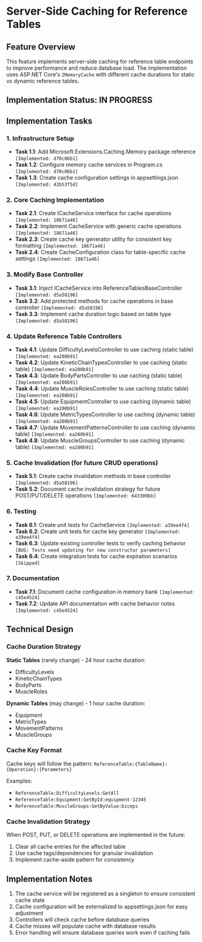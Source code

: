 # Server-Side Caching for Reference Tables

## Feature Overview

This feature implements server-side caching for reference table endpoints to improve performance and reduce database load. The implementation uses ASP.NET Core's `IMemoryCache` with different cache durations for static vs dynamic reference tables.

## Implementation Status: IN PROGRESS

## Implementation Tasks

### 1. Infrastructure Setup
- **Task 1.1**: Add Microsoft.Extensions.Caching.Memory package reference `[Implemented: d70c06b1]`
- **Task 1.2**: Configure memory cache services in Program.cs `[Implemented: d70c06b1]`
- **Task 1.3**: Create cache configuration settings in appsettings.json `[Implemented: 42b53f5d]`

### 2. Core Caching Implementation
- **Task 2.1**: Create ICacheService interface for cache operations `[Implemented: 18671a46]`
- **Task 2.2**: Implement CacheService with generic cache operations `[Implemented: 18671a46]`
- **Task 2.3**: Create cache key generator utility for consistent key formatting `[Implemented: 18671a46]`
- **Task 2.4**: Create CacheConfiguration class for table-specific cache settings `[Implemented: 18671a46]`

### 3. Modify Base Controller
- **Task 3.1**: Inject ICacheService into ReferenceTablesBaseController `[Implemented: d5a58196]`
- **Task 3.2**: Add protected methods for cache operations in base controller `[Implemented: d5a58196]`
- **Task 3.3**: Implement cache duration logic based on table type `[Implemented: d5a58196]`

### 4. Update Reference Table Controllers
- **Task 4.1**: Update DifficultyLevelsController to use caching (static table) `[Implemented: ea200b91]`
- **Task 4.2**: Update KineticChainTypesController to use caching (static table) `[Implemented: ea200b91]`
- **Task 4.3**: Update BodyPartsController to use caching (static table) `[Implemented: ea200b91]`
- **Task 4.4**: Update MuscleRolesController to use caching (static table) `[Implemented: ea200b91]`
- **Task 4.5**: Update EquipmentController to use caching (dynamic table) `[Implemented: ea200b91]`
- **Task 4.6**: Update MetricTypesController to use caching (dynamic table) `[Implemented: ea200b91]`
- **Task 4.7**: Update MovementPatternsController to use caching (dynamic table) `[Implemented: ea200b91]`
- **Task 4.8**: Update MuscleGroupsController to use caching (dynamic table) `[Implemented: ea200b91]`

### 5. Cache Invalidation (for future CRUD operations)
- **Task 5.1**: Create cache invalidation methods in base controller `[Implemented: d5a58196]`
- **Task 5.2**: Document cache invalidation strategy for future POST/PUT/DELETE operations `[Implemented: 643309bb]`

### 6. Testing
- **Task 6.1**: Create unit tests for CacheService `[Implemented: a39ee4f4]`
- **Task 6.2**: Create unit tests for cache key generator `[Implemented: a39ee4f4]`
- **Task 6.3**: Update existing controller tests to verify caching behavior `[BUG: Tests need updating for new constructor parameters]`
- **Task 6.4**: Create integration tests for cache expiration scenarios `[Skipped]`

### 7. Documentation
- **Task 7.1**: Document cache configuration in memory bank `[Implemented: c45e4524]`
- **Task 7.2**: Update API documentation with cache behavior notes `[Implemented: c45e4524]`

## Technical Design

### Cache Duration Strategy

**Static Tables** (rarely change) - 24 hour cache duration:
- DifficultyLevels
- KineticChainTypes
- BodyParts
- MuscleRoles

**Dynamic Tables** (may change) - 1 hour cache duration:
- Equipment
- MetricTypes
- MovementPatterns
- MuscleGroups

### Cache Key Format
Cache keys will follow the pattern: `ReferenceTable:{TableName}:{Operation}:{Parameters}`

Examples:
- `ReferenceTable:DifficultyLevels:GetAll`
- `ReferenceTable:Equipment:GetById:equipment-12345`
- `ReferenceTable:MuscleGroups:GetByValue:biceps`

### Cache Invalidation Strategy
When POST, PUT, or DELETE operations are implemented in the future:
1. Clear all cache entries for the affected table
2. Use cache tags/dependencies for granular invalidation
3. Implement cache-aside pattern for consistency

## Implementation Notes

1. The cache service will be registered as a singleton to ensure consistent cache state
2. Cache configuration will be externalized to appsettings.json for easy adjustment
3. Controllers will check cache before database queries
4. Cache misses will populate cache with database results
5. Error handling will ensure database queries work even if caching fails